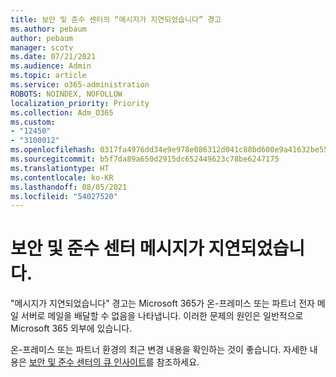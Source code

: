 ```yaml
---
title: 보안 및 준수 센터의 “메시지가 지연되었습니다” 경고
ms.author: pebaum
author: pebaum
manager: scotv
ms.date: 07/21/2021
ms.audience: Admin
ms.topic: article
ms.service: o365-administration
ROBOTS: NOINDEX, NOFOLLOW
localization_priority: Priority
ms.collection: Adm_O365
ms.custom:
- "12450"
- "3100012"
ms.openlocfilehash: 0317fa4976dd34e9e978e086312d041c88bd600e9a41632be55736bbfa2b527c
ms.sourcegitcommit: b5f7da89a650d2915dc652449623c78be6247175
ms.translationtype: HT
ms.contentlocale: ko-KR
ms.lasthandoff: 08/05/2021
ms.locfileid: "54027520"
---
```

# <a name="messages-have-been-delayed-alerts-in-the-security--compliance-center"></a>보안 및 준수 센터 메시지가 지연되었습니다.

"메시지가 지연되었습니다" 경고는 Microsoft 365가 온-프레미스 또는 파트너 전자 메일 서버로 메일을 배달할 수 없음을 나타냅니다. 이러한 문제의 원인은 일반적으로 Microsoft 365 외부에 있습니다. 

온-프레미스 또는 파트너 환경의 최근 변경 내용을 확인하는 것이 좋습니다. 자세한 내용은 [보안 및 준수 센터의 큐 인사이트](/microsoft-365/security/office-365-security/mfi-queue-alerts-and-queues)를 참조하세요.

